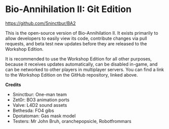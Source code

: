 # Bio-Annihilation II: Git Edition

https://github.com/Sninctbur/BA2

This is the open-source version of Bio-Annihilation II. It exists primarily to allow developers to easily view its code, contribute changes via pull requests, and beta test new updates before they are released to the Workshop Edition.

It is recommended to use the Workshop Edition for all other purposes, because it receives updates automatically, can be disabled in-game, and can be networked to other players in multiplayer servers.
You can find a link to the Workshop Edition on the GitHub repository, linked above.

**Credits**
- Sninctbur: One-man team
- Zet0r: BO3 animation ports
- Valve: L4D2 sound assets
- Bethesda: FO4 gibs
- Dpotatoman: Gas mask model
- Testers: Mr John Bruh, oranchepopsicle, Robotfrommars